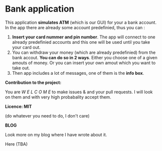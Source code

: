 # Bank application #

This application **simulates ATM** (which is our GUI) for your a bank account. In the app there are already some account predefinied, thus you can :

1.  **Insert your card nummer and pin number**. The app will connect to one already predefinied accounts and this one will be used until you take your card out. 
2.  You can withdraw your money (which are already predefinied) from the bank accout. **You can do so in 2 ways**. Either you choose one of a given amouts of money. Or you can insert your own amout which you want to take out.
3.  Then app includes a lot of messages, one of them is the **info box**. 


**Contribution to the project:**

You are *W E L C O M E* to make issues & and your pull requests. I will look on them and with very high probabality accept them. 


**Licence: MIT** 

(do whatever you need to do, I don't care)


**BLOG**

Look more on my blog where I have wrote about it.

Here (TBA)

